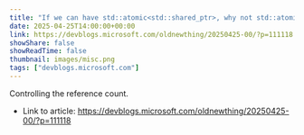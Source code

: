 ```yaml
---
title: "If we can have std::atomic<std::shared_ptr>, why not std::atomic<com_ptr>?"
date: 2025-04-25T14:00:00+00:00
link: https://devblogs.microsoft.com/oldnewthing/20250425-00/?p=111118
showShare: false
showReadTime: false
thumbnail: images/misc.png
tags: ["devblogs.microsoft.com"]
---
```

Controlling the reference count.

- Link to article: https://devblogs.microsoft.com/oldnewthing/20250425-00/?p=111118